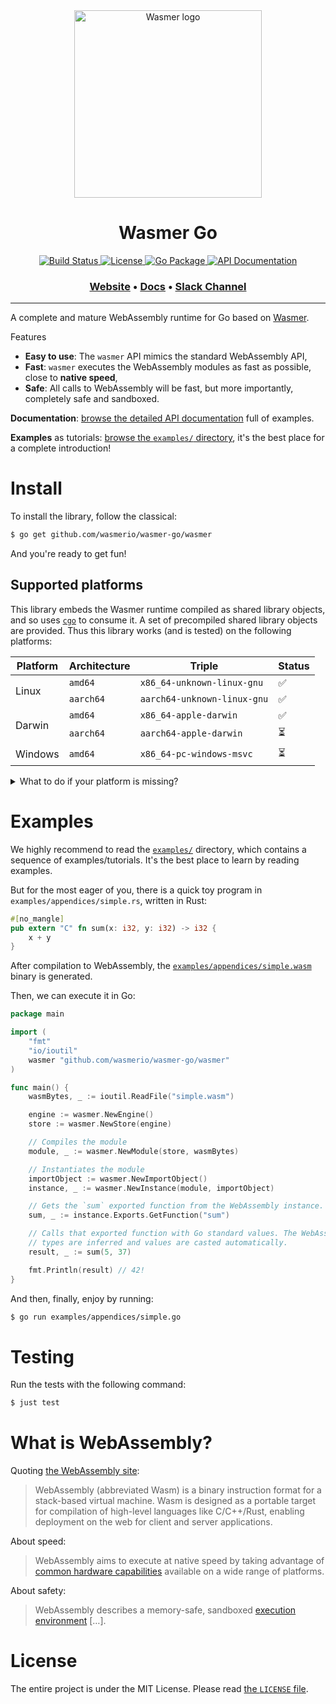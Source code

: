 <div align="center">
  <a href="https://wasmer.io" target="_blank" rel="noopener noreferrer">
    <img width="300" src="https://raw.githubusercontent.com/wasmerio/wasmer/master/assets/logo.png" alt="Wasmer logo">
  </a>
  
  <h1>Wasmer Go</h1>
  
  <p>
    <a href="https://github.com/wasmerio/wasmer-go/actions?query=workflow%3A%22Build+and+Test%22">
      <img src="https://github.com/wasmerio/wasmer-go/workflows/Build%20and%20Test/badge.svg" alt="Build Status">
    </a>
    <a href="https://github.com/wasmerio/wasmer-go/blob/master/LICENSE">
      <img src="https://img.shields.io/github/license/wasmerio/wasmer-go.svg" alt="License">
    </a>
    <a href="https://pkg.go.dev/github.com/wasmerio/wasmer-go/wasmer">
      <img src="https://img.shields.io/badge/go.dev-package-f06" alt="Go Package">
    </a> 
    <a href="https://pkg.go.dev/github.com/wasmerio/wasmer-go/wasmer?tab=doc">
      <img src="https://img.shields.io/badge/documentation-API-f06" alt="API Documentation">
    </a> 
  </p>

  <h3>
    <a href="https://wasmer.io/">Website</a>
    <span> • </span>
    <a href="https://docs.wasmer.io">Docs</a>
    <span> • </span>
    <a href="https://slack.wasmer.io/">Slack Channel</a>
  </h3>

</div>

<hr/>

A complete and mature WebAssembly runtime for Go based on
[Wasmer](https://github.com/wasmerio/wasmer).

Features

  * **Easy to use**: The `wasmer` API mimics the standard WebAssembly API,
  * **Fast**: `wasmer` executes the WebAssembly modules as fast as
    possible, close to **native speed**,
  * **Safe**: All calls to WebAssembly will be fast, but more
    importantly, completely safe and sandboxed.
    
**Documentation**: [browse the detailed API
documentation](https://pkg.go.dev/github.com/wasmerio/wasmer-go/wasmer)
full of examples.

**Examples** as tutorials: [browse the `examples/`
directory](https://github.com/wasmerio/wasmer-go/tree/master/examples),
it's the best place for a complete introduction!

# Install

To install the library, follow the classical:

```sh
$ go get github.com/wasmerio/wasmer-go/wasmer
```

And you're ready to get fun!

## Supported platforms

This library embeds the Wasmer runtime compiled as shared library
objects, and so uses [`cgo`](https://golang.org/cmd/cgo/) to consume
it. A set of precompiled shared library objects are provided. Thus
this library works (and is tested) on the following platforms:

<table>
  <thead>
    <tr>
      <th>Platform</th>
      <th>Architecture</th>
      <th>Triple</th>
      <th>Status</th>
    </tr>
  </thead>
  <tbody>
    <tr>
      <td rowspan="2">Linux</td>
      <td><code>amd64</code></td>
      <td><code>x86_64-unknown-linux-gnu</code></td>
      <td>✅</td>
    </tr>
    <tr>
      <td><code>aarch64</code></td>
      <td><code>aarch64-unknown-linux-gnu</code></td>
      <td>✅</td>
    </tr>
    <tr>
      <td rowspan="2">Darwin</td>
      <td><code>amd64</code></td>
      <td><code>x86_64-apple-darwin</code></td>
      <td>✅</td>
    </tr>
    <tr>
      <td><code>aarch64</code></td>
      <td><code>aarch64-apple-darwin</code></td>
      <td>⏳</td>
    </tr>
    <tr>
      <td>Windows</td>
      <td><code>amd64</code></td>
      <td><code>x86_64-pc-windows-msvc</code></td>
      <td>⏳</td>
    </tr>
  </tbody>
</table>

<details>
  <summary>What to do if your platform is missing?</summary>
  
  Up to now, there is no script to automate that process. [We are
  working on it](https://github.com/wasmerio/wasmer-go/issues/191).

  Here are the steps to do that manually:
  
  ```sh
  $ # Build the new Wasmer C API shared object library.
  $ cargo build --release
  $
  $ # Configure cgo.
  $ export CGO_CFLAGS="-I$(pwd)/wasmer/packaged/include/"
  $ export CGO_LDFLAGS="-Wl,-rpath,$(pwd)/target/release/ -L$(pwd)/target/release/ -lwasmer_go"
  $
  $ # Run the tests.
  $ just test -tags custom_wasmer_runtime
  ```
</details>

# Examples

We highly recommend to read the
[`examples/`](https://github.com/wasmerio/wasmer-go/tree/master/examples)
directory, which contains a sequence of examples/tutorials. It's the
best place to learn by reading examples.

But for the most eager of you, there is a quick toy program in
`examples/appendices/simple.rs`, written in Rust:

```rust
#[no_mangle]
pub extern "C" fn sum(x: i32, y: i32) -> i32 {
    x + y
}
```

After compilation to WebAssembly, the
[`examples/appendices/simple.wasm`]((https://github.com/wasmerio/wasmer-go/blob/master/examples/appendices/simple.wasm))
binary is generated.

Then, we can execute it in Go:

```go
package main

import (
	"fmt"
	"io/ioutil"
	wasmer "github.com/wasmerio/wasmer-go/wasmer"
)

func main() {
    wasmBytes, _ := ioutil.ReadFile("simple.wasm")

    engine := wasmer.NewEngine()
    store := wasmer.NewStore(engine)

    // Compiles the module
    module, _ := wasmer.NewModule(store, wasmBytes)

    // Instantiates the module
    importObject := wasmer.NewImportObject()
    instance, _ := wasmer.NewInstance(module, importObject)

    // Gets the `sum` exported function from the WebAssembly instance.
    sum, _ := instance.Exports.GetFunction("sum")

    // Calls that exported function with Go standard values. The WebAssembly
    // types are inferred and values are casted automatically.
    result, _ := sum(5, 37)

    fmt.Println(result) // 42!
}
```

And then, finally, enjoy by running:

```sh
$ go run examples/appendices/simple.go
```

# Testing

Run the tests with the following command:

```sh
$ just test
```

# What is WebAssembly?

Quoting [the WebAssembly site](https://webassembly.org/):

> WebAssembly (abbreviated Wasm) is a binary instruction format for a
> stack-based virtual machine. Wasm is designed as a portable target
> for compilation of high-level languages like C/C++/Rust, enabling
> deployment on the web for client and server applications.

About speed:

> WebAssembly aims to execute at native speed by taking advantage of
> [common hardware
> capabilities](https://webassembly.org/docs/portability/#assumptions-for-efficient-execution)
> available on a wide range of platforms.

About safety:

> WebAssembly describes a memory-safe, sandboxed [execution
> environment](https://webassembly.org/docs/semantics/#linear-memory) […].

# License

The entire project is under the MIT License. Please read [the
`LICENSE` file][license].


[license]: https://github.com/wasmerio/wasmer/blob/master/LICENSE
